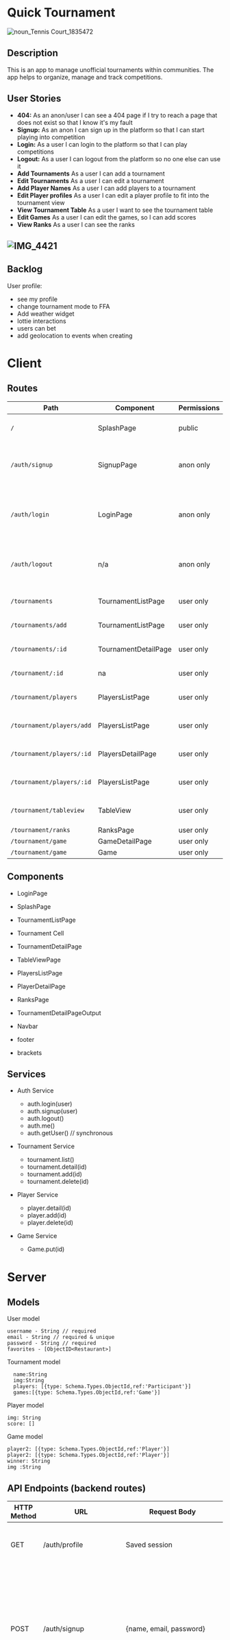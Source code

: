 

# Quick Tournament

![noun_Tennis Court_1835472](https://github.com/screeeen/project-server/blob/master/img_readme/noun_Tennis_Court_1835472.png)

## Description

This is an app to manage unofficial tournaments within communities. The app helps to organize, manage and track competitions.

## User Stories

-  **404:** As an anon/user I can see a 404 page if I try to reach a page that does not exist so that I know it's my fault
-  **Signup:** As an anon I can sign up in the platform so that I can start playing into competition
-  **Login:** As a user I can login to the platform so that I can play competitions
-  **Logout:** As a user I can logout from the platform so no one else can use it
-  **Add Tournaments** As a user I can add a tournament
-  **Edit Tournaments** As a user I can edit a tournament
-  **Add Player Names** As a user I can add players to a tournament
-  **Edit Player profiles** As a user I can edit a player profile to fit into the tournament view
-  **View Tournament Table** As a user I want to see the tournament table
-  **Edit Games** As a user I can edit the games, so I can add scores
-  **View Ranks** As a user I can see the ranks

## ![IMG_4421](https://github.com/screeeen/project-server/blob/master/img_readme/IMG_4421.jpg)



## Backlog

User profile:
- see my profile
- change tournament mode to FFA
- Add weather widget
- lottie interactions
- users can bet
- add geolocation to events when creating



# Client

## Routes
| Path                      | Component            | Permissions | Behavior                                                     |
| ------------------------- | -------------------- | ----------- | ------------------------------------------------------------ |
| `/`                       | SplashPage           | public      | just promotional copy                                        |
| `/auth/signup`            | SignupPage           | anon only   | signup form, link to login, navigate to homepage after signup |
| `/auth/login`             | LoginPage            | anon only   | login form, link to signup, navigate to homepage after login |
| `/auth/logout`            | n/a                  | anon only   | navigate to homepage after logout, expire session            |
| `/tournaments`            | TournamentListPage   | user only   | shows all tournaments in a list                              |
| `/tournaments/add`        | TournamentListPage   | user only   | edits a tournament                                           |
| `/tournaments/:id`        | TournamentDetailPage | user only   | details of a tournament to edit                              |
| `/tournament/:id`         | na                   | user only   | delete tournament                                            |
| `/tournament/players`     | PlayersListPage      | user only   | list of players of a tournament                              |
| `/tournament/players/add` | PlayersListPage      | user only   | add a player to the tournament                               |
| `/tournament/players/:id` | PlayersDetailPage    | user only   | edit player for tournament                                   |
| `/tournament/players/:id` | PlayersListPage      | user only   | delete player from tournament                                |
| `/tournament/tableview`   | TableView            | user only   | games view and brackets                                      |
| `/tournament/ranks`       | RanksPage            | user only   | Ranks list                                                   |
| `/tournament/game`        | GameDetailPage       | user only   | Game detail                                                  |
| `/tournament/game`        | Game                 | user only   |                                                              |

## Components

- LoginPage

- SplashPage

- TournamentListPage

- Tournament Cell

- TournamentDetailPage

- TableViewPage

- PlayersListPage

- PlayerDetailPage

- RanksPage

- TournamentDetailPageOutput

- Navbar

- footer

- brackets

  

  


## Services

- Auth Service
  - auth.login(user)
  - auth.signup(user)
  - auth.logout()
  - auth.me()
  - auth.getUser() // synchronous
- Tournament Service
  - tournament.list()
  - tournament.detail(id)
  - tournament.add(id)
  - tournament.delete(id)
  
- Player Service 

  - player.detail(id)
  - player.add(id)
  - player.delete(id)

- Game Service

  - Game.put(id)

    

# Server

## Models

User model

```
username - String // required
email - String // required & unique
password - String // required
favorites - [ObjectID<Restaurant>]
```

Tournament model

```
  name:String
  img:String
  players: [{type: Schema.Types.ObjectId,ref:'Participant'}]
  games:[{type: Schema.Types.ObjectId,ref:'Game'}]
```

Player model

``` name: String,
img: String
score: []
```

Game model

```  player1: [{type: Schema.Types.ObjectId,ref:'Participant'}],
player2: [{type: Schema.Types.ObjectId,ref:'Player'}]
player2: [{type: Schema.Types.ObjectId,ref:'Player'}]
winner: String
img :String
```

## API Endpoints (backend routes)

| HTTP Method | URL                         | Request Body                 | Success status | Error Status | Description                                                  |
| ----------- | --------------------------- | ---------------------------- | -------------- | ------------ | ------------------------------------------------------------ |
| GET         | /auth/profile               | Saved session                | 200            | 404          | Check if user is logged in and return profile page           |
| POST        | /auth/signup                | {name, email, password}      | 201            | 404          | Checks if fields not empty (422) and user not exists (409), then create user with encrypted password, and store user in session |
| POST        | /auth/login                 | {username, password}         | 200            | 401          | Checks if fields not empty (422), if user exists (404), and if password matches (404), then stores user in session |
| POST        | /auth/logout                | (empty)                      | 204            | 400          | Logs out the user                                            |
| GET         | /tournaments                |                              |                | 400          | Show all tournaments                                         |
| GET         | /tournaments/:id            | {id}                         |                |              | Show specific tournament                                     |
| POST        | /tournaments/add-tournament | {}                           | 201            | 400          | Create and save a new tournament                             |
| PUT         | /tournaments/edit/:id       | {name,img,players}           | 200            | 400          | edit tournament                                              |
| DELETE      | /tournaments/delete/:id     | {id}                         | 201            | 400          | delete tournament                                            |
| GET         | /players                    |                              |                | 400          | show players                                                 |
| GET         | /players/:id                | {id}                         |                |              | show specific player                                         |
| POST        | /players/add-player         | {name,img,tournamentId}      | 200            | 404          | add player                                                   |
| PUT         | /players/edit/:id           | {name,img}                   | 201            | 400          | edit player                                                  |
| DELETE      | /players/delete/:id         | {id}                         | 200            | 400          | delete player                                                |
| GET         | /games                      | {}                           | 201            | 400          | show games                                                   |
| GET         | /games/:id                  | {id,tournamentId}            |                |              | show specific game                                           |
| POST        | /games/add-game             | {player1,player2,winner,img} |                |              | add game                                                     |
| POST        | /games/add-all-games        |                              |                |              | add all games from a tournament. Gets a list of players and populates them via algorithm. |
| PUT         | /games/edit/:id             | {winner,score}               |                |              | edit game                                                    |
|             |                             |                              |                |              |                                                              |


## Links

### Trello/Kanban

[Link to your trello board](https://trello.com/b/PBqtkUFX/curasan) or picture of your physical board

### Git

The url to your repository and to your deployed project

[Client repository Link](https://github.com/screeeen/project-client)
[Server repository Link](https://github.com/screeeen/project-server)

[Deploy Link](http://heroku.com)

### Slides

The url to your presentation slides

[Slides Link](http://slides.com)









